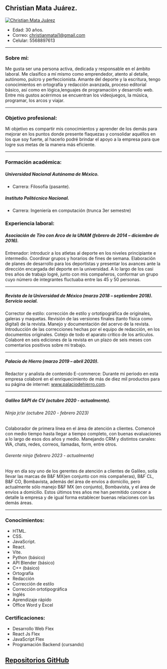 ## Christian Mata Juárez. 

[![Christian Mata Juárez](https://avatars.githubusercontent.com/u/102202491?v=4 "Christian Mata Juárez")](https://avatars.githubusercontent.com/u/102202491?v=4 "Christian Mata Juárez")

- Edad:  30 años.
- Correo: christianmataj1@gmail.com
- Celular: 5568897613 

------------


### Sobre mí:
Me gusta ser una persona activa, dedicada y responsable en el ámbito laboral. Me clasifico a mí  mismo como emprendedor, atento al detalle, autónomo, pulcro y perfeccionista. Amante del  deporte y la escritura, tengo conocimientos en ortografía y redacción avanzada, proceso editorial  básico, así como en lógica,lenguajes de programación y desarrollo web. Entre mis gustos acérrimos se encuentran los  videojuegos, la música, programar, los arcos y viajar.

------------



### Objetivo profesional: 
Mi objetivo es compartir mis conocimientos y aprender de los demás para mejorar en los puntos  donde presente flaquezas y consolidar aquéllos en los que soy fuerte, al hacerlo podré brindar el  apoyo a la empresa para que logre sus metas de la manera más eficiente.

------------



### Formación académica: 
##### Universidad Nacional Autónoma de México. 
- Carrera: Filosofía (pasante).

##### Instituto Politécnico Nacional.
- Carrera: Ingeniería en computación (trunca 3er semestre)

### Experiencia laboral: 
##### Asociación de Tiro con Arco de la UNAM (febrero de 2014 – diciembre de 2016). 
Entrenador: introducir a los atletas al deporte en los niveles principiante e intermedio. Coordinar  grupos y horarios de fines de semana. Elaboración de planes de  desarrollo para los deportistas y presentar los avances ante la dirección encargada del deporte en la universidad. A lo largo de los casi tres años de trabajo logré, junto con mis compañeros, conformar  un grupo cuyo número de integrantes fluctuaba entre las 45 y 50 personas.

------------


##### Revista de la Universidad de México (marzo 2018 – septiembre 2018). Servicio social. 
Corrector de estilo: corrección de estilo y ortotipográfica de originales, galeras y maquetas. Revisión  de las versiones finales (tanto física como digital) de la revista. Manejo y documentación del acervo  de la revista. Introducción de las correcciones hechas por el equipo de redacción, en los documentos originales. Cotejo de todo el aparato crítico de los artículos. Colaboré en seis ediciones de la revista  en un plazo de seis meses con comentarios positivos sobre mi trabajo. 

------------


##### Palacio de Hierro (marzo 2019 – abril 2020). 
Redactor y analista de contenido E-commerce: Durante mi periodo en esta empresa colaboré en el enriquecimiento de más de diez mil productos para su página de internet: www.palaciodehierro.com. 

------------


##### Galileo SAPI de CV (octubre 2020 - actualmente).
###### Ninja jr/sr (octubre 2020 - febrero 2023)
Colaborador de primera línea en el área de atención a clientes. Comencé con medio tiempo hasta llegar a tiempo completo, con buenas evaluaciones a lo largo de esos dos años y medio. Manejando CRM y distintos canales: WA, chats, redes, correos, llamadas, form, entre otros.
###### Gerente ninja (febrero 2023 - actualmente)
Hoy en día soy uno de los gerentes de atención a clientes de Galileo, solía llevar las marcas de B&F MX(en conjunto con mis compañeras), B&F CL, B&F CO, Bombavista, además del área de envíos a domicilio, pero actualmente sólo manejo B&F MX (en conjunto), Bombavista, y el área de envíos a domicilio. Estos últimos tres años me han permitido conocer a detalle la empresa y de igual forma establecer buenas relaciones con las demás áreas. 

------------


### Conocimientos:


- HTML.
- CSS.
- JavaScript.
- React.
- Vite.
- Python (básico)
- API Blender (básico)
- C++ (básico)
- Ortografía
- Redacción
- Corrección de estilo
- Corrección ortotipográfica
- Inglés
- Aprendizaje rápido
- Office Word y Excel

### Certificaciones: 
- Desarrollo Web Flex
- React Js Flex
- JavaScript Flex
- Programación Backend (cursando) 

## [Repositorios GitHub](https://github.com/Shadowmataj?tab=repositories "Repositorios GitHub")

